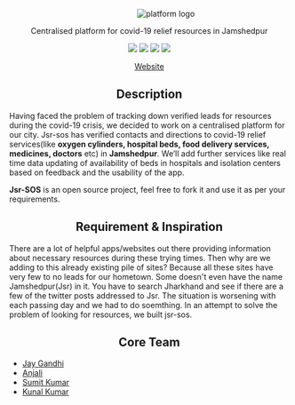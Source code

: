 <p align="center">
    <img style="margin: 0 0 0 60px" src="https://user-images.githubusercontent.com/43542057/117018835-7fcba080-ad12-11eb-8eae-5c64cc204748.jpeg" alt="platform logo"/>
</p>

<p align="center">
Centralised platform for covid-19 relief resources in Jamshedpur
</p>


<p align="center">
  <img src="https://camo.githubusercontent.com/fff9737fa823a9c62e19a8f3a3a8f6e3268a310164027b4707ac038ef77556d0/68747470733a2f2f696d672e736869656c64732e696f2f62616467652f52656163742532302d2532333631444146422e7376673f267374796c653d666f722d7468652d6261646765266c6f676f3d5265616374266c6f676f436f6c6f723d7768697465"/>
  <img src="https://camo.githubusercontent.com/2efe24dd702eb49b97c4be01880911b922d5b46bfdf22d64daaafe7fa71332a5/68747470733a2f2f696d672e736869656c64732e696f2f62616467652f52656163745f526f757465722532302d2532334341343234352e7376673f267374796c653d666f722d7468652d6261646765266c6f676f3d5265616374253230526f75746572266c6f676f436f6c6f723d7768697465"/>
  <img src="https://camo.githubusercontent.com/53401eae88745253d3df5b8283be4ac7e93414a180133a86e0aa968af0356e10/68747470733a2f2f696d672e736869656c64732e696f2f62616467652f46697265626173652532302d2532334646434132382e7376673f267374796c653d666f722d7468652d6261646765266c6f676f3d4669726562617365266c6f676f436f6c6f723d7768697465"/>  
  <img src="https://camo.githubusercontent.com/caf9d3251680e742d78d1caf78b151140a3498a8cbd6b0877246c1f5217743fc/68747470733a2f2f696d672e736869656c64732e696f2f62616467652f4669676d612532302d2532334632344531452e7376673f267374796c653d666f722d7468652d6261646765266c6f676f3d4669676d61266c6f676f436f6c6f723d7768697465"/>

</p>

<p align="center">
  <a style="padding: 0 10px;" target="#" href="https://jsrsos.co.in/![WhatsApp Image 2021-05-04 at 19 44 56](https://user-images.githubusercontent.com/43542057/117018811-7b9f8300-ad12-11eb-8a23-e77b84445f50.jpeg)
">Website</a>
</p>



<h2 align="center" style="font-weight:bold">Description</h2>

Having faced the problem of tracking down verified leads for resources during the covid-19 crisis, we decided to work on a centralised platform for our city. Jsr-sos has verified contacts and directions to covid-19 relief services(like **oxygen cylinders, hospital beds, food delivery services, medicines, doctors** etc) in **Jamshedpur**. We’ll add further services like real time data updating of availability of beds in hospitals and isolation centers based on feedback and the usability of the app.

**Jsr-SOS** is an open source project, feel free to fork it and use it as per your requirements.

<h2 align="center" style="font-weight:bold" id="contributing">Requirement & Inspiration</h2>

There are a lot of helpful apps/websites out there providing information about necessary resources during these trying times. Then why are we adding to this already existing pile of sites? Because all these sites have very few to no leads for our hometown. Some doesn't even have the name Jamshedpur(Jsr) in it. You have to search Jharkhand and see if there are a few of the twitter posts addressed to Jsr. The situation is worsening with each passing day and we had to do soemthing. In an attempt to solve the problem of looking for resources, we built jsr-sos.

<h2 align="center" style="font-weight:bold" id="contributing">Core Team</h2>

- [Jay Gandhi](https://github.com/28JayG)
- [Anjali](https://github.com/anjali-001)
- [Sumit Kumar](https://github.com/sumitkumar-dev)
- [Kunal Kumar](https://github.com/kunal015)
